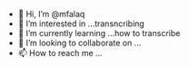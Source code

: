 - 👋 Hi, I’m @mfalaq
- 👀 I’m interested in ...transncribing
- 🌱 I’m currently learning ...how to transcribe
- 💞️ I’m looking to collaborate on ...
- 📫 How to reach me ...

<!---
mfalaq/mfalaq is a ✨ special ✨ repository because its `README.md` (this file) appears on your GitHub profile.
You can click the Preview link to take a look at your changes.
--->
